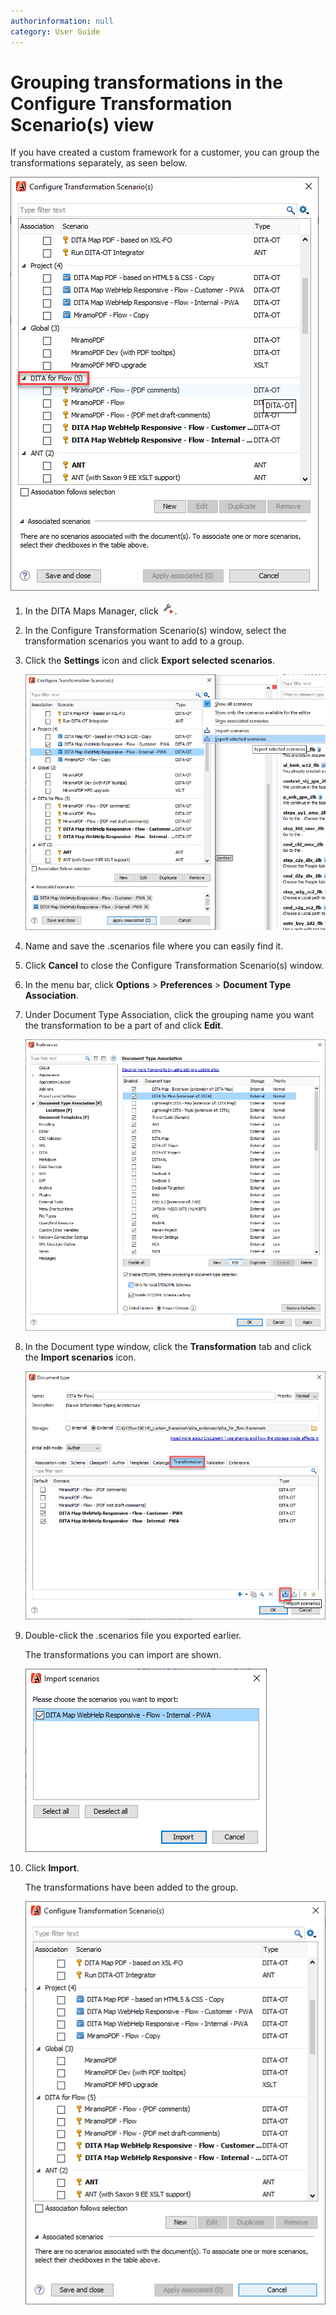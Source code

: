 ```yaml
---
authorinformation: null
category: User Guide
---
```


# Grouping transformations in the Configure Transformation Scenario\(s\) view

If you have created a custom framework for a customer, you can group the transformations separately, as seen below.

![](../../../../.gitbook/assets/grouping_transformations.png)

1. In the DITA Maps Manager, click ![](../../../../.gitbook/assets/configure.png).
2. In the Configure Transformation Scenario\(s\) window, select the transformation scenarios you want to add to a group.
3. Click the **Settings** icon and click **Export selected scenarios**.

   ![](../../../../.gitbook/assets/grouping_transformations_select.png)

4. Name and save the .scenarios file where you can easily find it.
5. Click **Cancel** to close the Configure Transformation Scenario\(s\) window.
6. In the menu bar, click **Options** &gt; **Preferences** &gt; **Document Type Association**.
7. Under Document Type Association, click the grouping name you want the transformation to be a part of and click **Edit**.

   ![](../../../../.gitbook/assets/grouping_transformations_document_type_association.png)

8. In the Document type window, click the **Transformation** tab and click the **Import scenarios** icon.

   ![](../../../../.gitbook/assets/grouping_transformations_document_type.png)

9. Double-click the .scenarios file you exported earlier.

   The transformations you can import are shown.

   ![](../../../../.gitbook/assets/grouping_transformations_import.png)

10. Click **Import**.

    The transformations have been added to the group.

    ![](../../../../.gitbook/assets/grouping_transformations_added.png)

